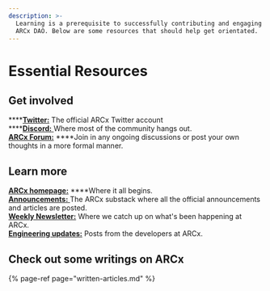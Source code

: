 ```yaml
---
description: >-
  Learning is a prerequisite to successfully contributing and engaging with the
  ARCx DAO. Below are some resources that should help get orientated.
---
```


# Essential Resources

## Get involved

\*\*\*\*[**Twitter:**](https://twitter.com/arcxmoney) The official ARCx Twitter account  
****[**Discord:** ](http://discord.com/invite/skwz6je)Where most of the community hangs out.   
[**ARCx Forum:**](https://forum.arcx.money/) ****Join in any ongoing discussions or post your own thoughts in a more formal manner. 

## **Learn more** 

[**ARCx homepage:**](https://arcx.money/) ****Where it all begins.  
[**Announcements:** ](https://arcx.substack.com/)The ARCx substack where all the official announcements and articles are posted.  
[**Weekly Newsletter:**](https://medium.com/arcxmoney) Where we catch up on what's been happening at ARCx.  
[**Engineering updates:**](https://arcx.canny.io/changelog) Posts from the developers at ARCx. 

## Check out some writings on ARCx

{% page-ref page="written-articles.md" %}



